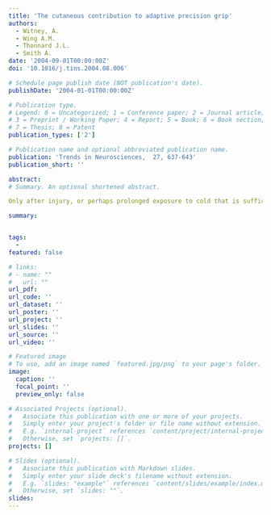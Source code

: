 ```yaml
---
title: 'The cutaneous contribution to adaptive precision grip'
authors:
  - Witney, A.
  - Wing A.M.
  - Thonnard J.L.
  - Smith A.
date: '2004-09-01T00:00:00Z'
doi: '10.1016/j.tins.2004.08.006'

# Schedule page publish date (NOT publication's date).
publishDate: '2004-01-01T00:00:00Z'

# Publication type.
# Legend: 0 = Uncategorized; 1 = Conference paper; 2 = Journal article;
# 3 = Preprint / Working Paper; 4 = Report; 5 = Book; 6 = Book section;
# 7 = Thesis; 8 = Patent
publication_types: ['2']

# Publication name and optional abbreviated publication name.
publication: 'Trends in Neurosciences,  27, 637-643'
publication_short: ''

abstract: 
# Summary. An optional shortened abstract.

Only after injury, or perhaps prolonged exposure to cold that is sufficient to numb the fingers, do we suddenly appreciate the complex neural mechanisms that underlie our effortless dexterity in manipulating objects. The nervous system is capable of adapting grip forces to a wide range of object shapes, weights and frictional properties, to provide optimal and secure handling in a variety of potentially perturbing environments. The dynamic interplay between sensory information and motor commands provides the basis for this flexibility, and recent studies supply somewhat unexpected evidence of the essential role played by cutaneous feedback in maintaining and acquiring predictive grip force control. These examples also offer new insights into the adaptive control of other voluntary movements.

summary: 


tags:
  - 
featured: false

# links:
# - name: ""
#   url: ""
url_pdf: 
url_code: ''
url_dataset: ''
url_poster: ''
url_project: ''
url_slides: ''
url_source: ''
url_video: ''

# Featured image
# To use, add an image named `featured.jpg/png` to your page's folder.
image:
  caption: ''
  focal_point: ''
  preview_only: false

# Associated Projects (optional).
#   Associate this publication with one or more of your projects.
#   Simply enter your project's folder or file name without extension.
#   E.g. `internal-project` references `content/project/internal-project/index.md`.
#   Otherwise, set `projects: []`.
projects: []

# Slides (optional).
#   Associate this publication with Markdown slides.
#   Simply enter your slide deck's filename without extension.
#   E.g. `slides: "example"` references `content/slides/example/index.md`.
#   Otherwise, set `slides: ""`.
slides:
---
```

